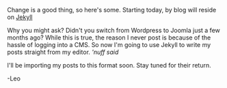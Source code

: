 Change is a good thing, so here's some.
Starting today, by blog will reside on [Jekyll](http://jekyllrb.com/)

Why you might ask? Didn't you switch from Wordpress to Joomla just a few months ago?
While this is true, the reason I never post is because of the hassle of logging into a CMS.
So now I'm going to use Jekyll to write my posts straight from my editor. _'nuff said_

I'll be importing my posts to this format soon. Stay tuned for their return.


-Leo
